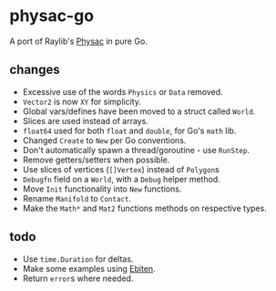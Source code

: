 # physac-go
A port of Raylib's [Physac](https://github.com/victorfisac/Physac) in pure Go.

## changes
 - Excessive use of the words `Physics` or `Data` removed.
 - `Vector2` is now `XY` for simplicity.
 - Global vars/defines have been moved to a struct called `World`.
 - Slices are used instead of arrays.
 - `float64` used for both `float` and `double`, for Go's `math` lib.
 - Changed `Create` to `New` per Go conventions.
 - Don't automatically spawn a thread/goroutine - use `RunStep`.
 - Remove getters/setters when possible.
 - Use slices of vertices (`[]Vertex`) instead of `Polygon`s
 - `Debugfn` field on a `World`, with a `Debug` helper method.
 - Move `Init` functionality into `New` functions.
 - Rename `Manifold` to `Contact`.
 - Make the `Math*` and `Mat2` functions methods on respective types.

## todo
 - Use `time.Duration` for deltas.
 - Make some examples using [Ebiten](https://github.com/hajimehoshi/ebiten).
 - Return `error`s where needed.
